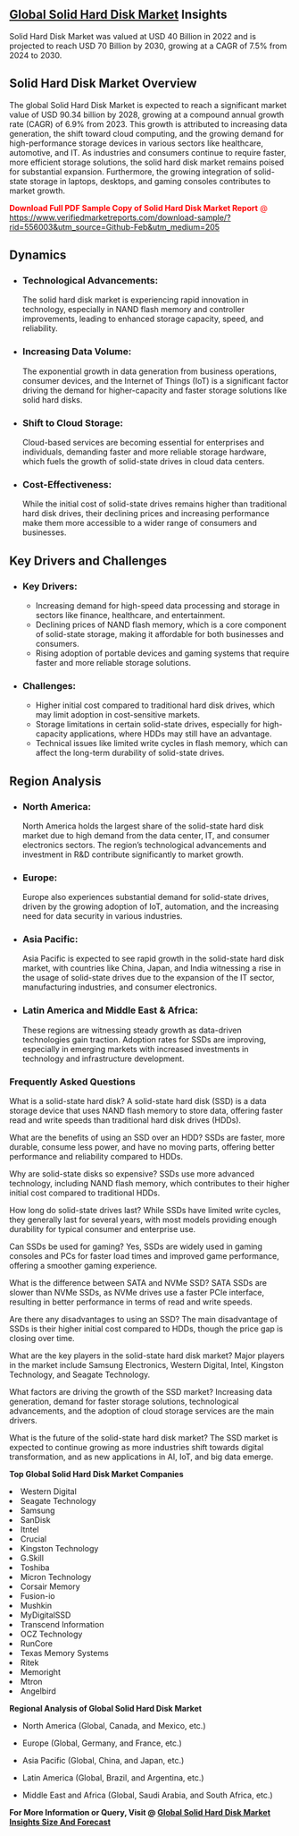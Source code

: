 <h2><a href="https://www.verifiedmarketreports.com/download-sample/?rid=556003&amp;utm_source=Github&amp;utm_medium=205" target="_blank">Global Solid Hard Disk Market</a> Insights</h2><p>Solid Hard Disk Market was valued at USD 40 Billion in 2022 and is projected to reach USD 70 Billion by 2030, growing at a CAGR of 7.5% from 2024 to 2030.</p><p> <h2>Solid Hard Disk Market Overview</h2> <p>The global Solid Hard Disk Market is expected to reach a significant market value of USD 90.34 billion by 2028, growing at a compound annual growth rate (CAGR) of 6.9% from 2023. This growth is attributed to increasing data generation, the shift toward cloud computing, and the growing demand for high-performance storage devices in various sectors like healthcare, automotive, and IT. As industries and consumers continue to require faster, more efficient storage solutions, the solid hard disk market remains poised for substantial expansion. Furthermore, the growing integration of solid-state storage in laptops, desktops, and gaming consoles contributes to market growth.</p> <p><p><span class=""><span style="color: #ff0000;"><strong>Download Full PDF Sample Copy of Solid Hard Disk Market Report</strong> @ </span><a href="https://www.verifiedmarketreports.com/download-sample/?rid=556003&amp;utm_source=Github-Feb&amp;utm_medium=205" target="_blank">https://www.verifiedmarketreports.com/download-sample/?rid=556003&amp;utm_source=Github-Feb&amp;utm_medium=205</a></span></p></p> <h2>Dynamics</h2> <ul> <li><h3>Technological Advancements:</h3> The solid hard disk market is experiencing rapid innovation in technology, especially in NAND flash memory and controller improvements, leading to enhanced storage capacity, speed, and reliability.</li> <li><h3>Increasing Data Volume:</h3> The exponential growth in data generation from business operations, consumer devices, and the Internet of Things (IoT) is a significant factor driving the demand for higher-capacity and faster storage solutions like solid hard disks.</li> <li><h3>Shift to Cloud Storage:</h3> Cloud-based services are becoming essential for enterprises and individuals, demanding faster and more reliable storage hardware, which fuels the growth of solid-state drives in cloud data centers.</li> <li><h3>Cost-Effectiveness:</h3> While the initial cost of solid-state drives remains higher than traditional hard disk drives, their declining prices and increasing performance make them more accessible to a wider range of consumers and businesses.</li> </ul> <h2>Key Drivers and Challenges</h2> <ul> <li><h3>Key Drivers:</h3> <ul> <li>Increasing demand for high-speed data processing and storage in sectors like finance, healthcare, and entertainment.</li> <li>Declining prices of NAND flash memory, which is a core component of solid-state storage, making it affordable for both businesses and consumers.</li> <li>Rising adoption of portable devices and gaming systems that require faster and more reliable storage solutions.</li> </ul> </li> <li><h3>Challenges:</h3> <ul> <li>Higher initial cost compared to traditional hard disk drives, which may limit adoption in cost-sensitive markets.</li> <li>Storage limitations in certain solid-state drives, especially for high-capacity applications, where HDDs may still have an advantage.</li> <li>Technical issues like limited write cycles in flash memory, which can affect the long-term durability of solid-state drives.</li> </ul> </li> </ul> <h2>Region Analysis</h2> <ul> <li><h3>North America:</h3> North America holds the largest share of the solid-state hard disk market due to high demand from the data center, IT, and consumer electronics sectors. The region’s technological advancements and investment in R&D contribute significantly to market growth.</li> <li><h3>Europe:</h3> Europe also experiences substantial demand for solid-state drives, driven by the growing adoption of IoT, automation, and the increasing need for data security in various industries.</li> <li><h3>Asia Pacific:</h3> Asia Pacific is expected to see rapid growth in the solid-state hard disk market, with countries like China, Japan, and India witnessing a rise in the usage of solid-state drives due to the expansion of the IT sector, manufacturing industries, and consumer electronics.</li> <li><h3>Latin America and Middle East & Africa:</h3> These regions are witnessing steady growth as data-driven technologies gain traction. Adoption rates for SSDs are improving, especially in emerging markets with increased investments in technology and infrastructure development.</li> </ul> <h3>Frequently Asked Questions</h3> <p>What is a solid-state hard disk? A solid-state hard disk (SSD) is a data storage device that uses NAND flash memory to store data, offering faster read and write speeds than traditional hard disk drives (HDDs).</p> <p>What are the benefits of using an SSD over an HDD? SSDs are faster, more durable, consume less power, and have no moving parts, offering better performance and reliability compared to HDDs.</p> <p>Why are solid-state disks so expensive? SSDs use more advanced technology, including NAND flash memory, which contributes to their higher initial cost compared to traditional HDDs.</p> <p>How long do solid-state drives last? While SSDs have limited write cycles, they generally last for several years, with most models providing enough durability for typical consumer and enterprise use.</p> <p>Can SSDs be used for gaming? Yes, SSDs are widely used in gaming consoles and PCs for faster load times and improved game performance, offering a smoother gaming experience.</p> <p>What is the difference between SATA and NVMe SSD? SATA SSDs are slower than NVMe SSDs, as NVMe drives use a faster PCIe interface, resulting in better performance in terms of read and write speeds.</p> <p>Are there any disadvantages to using an SSD? The main disadvantage of SSDs is their higher initial cost compared to HDDs, though the price gap is closing over time.</p> <p>What are the key players in the solid-state hard disk market? Major players in the market include Samsung Electronics, Western Digital, Intel, Kingston Technology, and Seagate Technology.</p> <p>What factors are driving the growth of the SSD market? Increasing data generation, demand for faster storage solutions, technological advancements, and the adoption of cloud storage services are the main drivers.</p> <p>What is the future of the solid-state hard disk market? The SSD market is expected to continue growing as more industries shift towards digital transformation, and as new applications in AI, IoT, and big data emerge.</p> </p><p><strong>Top Global Solid Hard Disk Market Companies</strong></p><div data-test-id=""><p><li>Western Digital</li><li> Seagate Technology</li><li> Samsung</li><li> SanDisk</li><li> Itntel</li><li> Crucial</li><li> Kingston Technology</li><li> G.Skill</li><li> Toshiba</li><li> Micron Technology</li><li> Corsair Memory</li><li> Fusion-io</li><li> Mushkin</li><li> MyDigitalSSD</li><li> Transcend Information</li><li> OCZ Technology</li><li> RunCore</li><li> Texas Memory Systems</li><li> Ritek</li><li> Memoright</li><li> Mtron</li><li> Angelbird</li></p><div><strong>Regional Analysis of&nbsp;Global Solid Hard Disk Market</strong></div><ul><li dir="ltr"><p dir="ltr">North America&nbsp;(Global, Canada, and Mexico, etc.)</p></li><li dir="ltr"><p dir="ltr">Europe (Global, Germany, and France, etc.)</p></li><li dir="ltr"><p dir="ltr">Asia Pacific&nbsp;(Global, China, and Japan, etc.)</p></li><li dir="ltr"><p dir="ltr">Latin America&nbsp;(Global, Brazil, and Argentina, etc.)</p></li><li dir="ltr">Middle East and Africa&nbsp;(Global, Saudi Arabia, and South Africa, etc.)</li></ul><p><strong>For More Information or Query, Visit @&nbsp;</strong><strong><a href="https://www.verifiedmarketreports.com/product/solid-hard-disk-market-size-and-forecast/?utm_source=Github&amp;utm_medium=205" target="_blank">Global Solid Hard Disk Market Insights Size And Forecast</a></strong></p></div>
